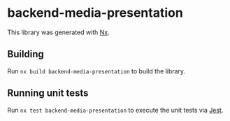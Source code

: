 # backend-media-presentation

This library was generated with [Nx](https://nx.dev).

## Building

Run `nx build backend-media-presentation` to build the library.

## Running unit tests

Run `nx test backend-media-presentation` to execute the unit tests via [Jest](https://jestjs.io).
